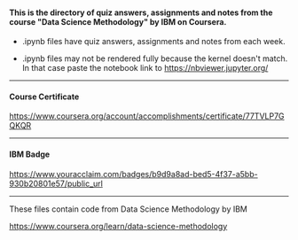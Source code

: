 #### This is the directory of quiz answers, assignments and notes from the course "Data Science Methodology" by IBM on Coursera. ####



* .ipynb files have quiz answers, assignments and notes from each week.

* .ipynb files may not be rendered fully because the kernel doesn't match. In that case paste the notebook link to https://nbviewer.jupyter.org/

------------------------------------------------------------

#### Course Certificate ####
https://www.coursera.org/account/accomplishments/certificate/77TVLP7GQKQR

------------------------------------------------------------

#### IBM Badge ####
https://www.youracclaim.com/badges/b9d9a8ad-bed5-4f37-a5bb-930b20801e57/public_url

------------------------------------------------------------

These files contain code from
Data Science Methodology by IBM

https://www.coursera.org/learn/data-science-methodology




